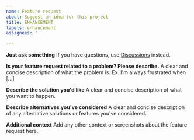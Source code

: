 ```yaml
---
name: Feature request
about: Suggest an idea for this project
title: ENHANCEMENT
labels: enhancement
assignees: ''

---
```


**Just ask something**
If you have questions, use [Discussions](https://github.com/mobizt/ESP-Google-Forms-Client/discussions) instead. 

**Is your feature request related to a problem? Please describe.**
A clear and concise description of what the problem is. Ex. I'm always frustrated when [...]

**Describe the solution you'd like**
A clear and concise description of what you want to happen.

**Describe alternatives you've considered**
A clear and concise description of any alternative solutions or features you've considered.

**Additional context**
Add any other context or screenshots about the feature request here.
